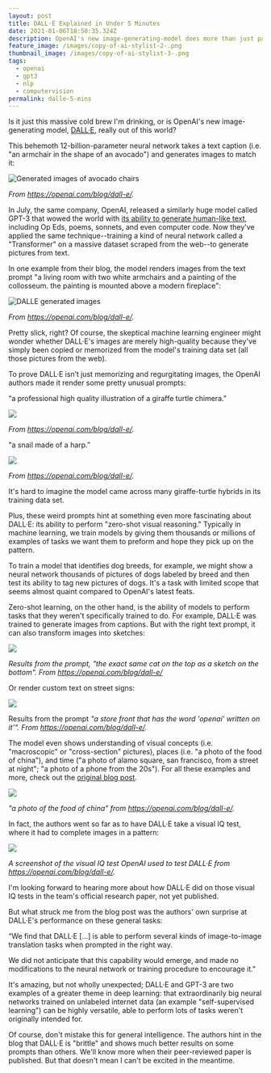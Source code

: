 ```yaml
---
layout: post
title: DALL·E Explained in Under 5 Minutes
date: 2021-01-06T18:50:35.324Z
description: OpenAI's new image-generating-model does more than just paint pictures
feature_image: /images/copy-of-ai-stylist-2-.png
thumbnail_image: /images/copy-of-ai-stylist-3-.png
tags:
  - openai
  - gpt3
  - nlp
  - computervision
permalink: dalle-5-mins
---
```

Is it just this massive cold brew I'm drinking, or is OpenAI's new image-generating model, [DALL·E](https://openai.com/blog/dall-e/), really out of this world?

This behemoth 12-billion-parameter neural network takes a text caption (i.e. "an armchair in the shape of an avocado") and generates images to match it:

![Generated images of avocado chairs](/images/screen-shot-2021-01-06-at-1.37.37-pm.png "Generated images of avocado chairs")

*From https://openai.com/blog/dall-e/.*

In July, the same company, OpenAI, released a similarly huge model called GPT-3 that wowed the world with [its ability to generate human-like text](https://daleonai.com/gpt3-explained-fast), including Op Eds, poems, sonnets, and even computer code. Now they've applied the same technique--training a kind of neural network called a "Transformer" on a massive dataset scraped from the web--to generate pictures from text.

In one example from their blog, the model renders images from the text prompt "a living room with two white armchairs and a painting of the collosseum. the painting is mounted above a modern fireplace":

![DALLE generated images](/images/screen-shot-2021-01-06-at-2.39.07-pm.png "DALLE generated images")

*From https://openai.com/blog/dall-e/.* 

Pretty slick, right? Of course, the skeptical machine learning engineer might wonder whether DALL·E's images are merely high-quality because they've simply been copied or memorized from the model's training data set (all those pictures from the web).

To prove DALL·E isn’t just memorizing and regurgitating images, the OpenAI authors made it render some pretty unusual prompts: 

“a professional high quality illustration of a giraffe turtle chimera."

![](/images/screen-shot-2021-01-06-at-1.39.04-pm.png)

*From https://openai.com/blog/dall-e/.* 



"a snail made of a harp.”

![](/images/screen-shot-2021-01-06-at-1.39.12-pm.png)

*From https://openai.com/blog/dall-e/.* 

It's hard to imagine the model came across many giraffe-turtle hybrids in its training data set.

Plus, these weird prompts hint at something even more fascinating about DALL·E: its ability to perform "zero-shot visual reasoning." Typically in machine learning, we train models by giving them thousands or millions of examples of tasks we want them to preform and hope they pick up on the pattern.

To train a model that identifies dog breeds, for example, we might show a neural network thousands of pictures of dogs labeled by breed and then test its ability to tag new pictures of dogs. It's a task with limited scope that seems almost quaint compared to OpenAI's latest feats.

Zero-shot learning, on the other hand, is the ability of models to perform tasks that they weren't specifically trained to do. For example, DALL·E was trained to generate images from captions. But with the right text prompt, it can also transform images into sketches:

![](/images/screen-shot-2021-01-06-at-1.41.02-pm.png)

*Results from the prompt, "the exact same cat on the top as a sketch on the bottom". From https://openai.com/blog/dall-e/*

Or render custom text on street signs:

![](/images/screen-shot-2021-01-06-at-2.51.53-pm.png)

Results from the prompt *"a store front that has the word 'openai' written on it'". From https://openai.com/blog/dall-e/.*

The model even shows understanding of visual concepts (i.e. "macroscopic" or "cross-section" pictures), places (i.e. "a photo of the food of china"), and time ("a photo of alamo square, san francisco, from a street at night"; "a photo of a phone from the 20s"). For all these examples and more, check out the [original blog post](https://openai.com/blog/dall-e/).

![](/images/screen-shot-2021-01-06-at-1.42.22-pm.png)

*"a photo of the food of china" from https://openai.com/blog/dall-e/.*

In fact, the authors went so far as to have DALL·E take a visual IQ test, where it had to complete images in a pattern:

![](/images/screen-shot-2021-01-06-at-3.05.50-pm.png)

*A screenshot of the visual IQ test OpenAI used to test DALL·E* *from https://openai.com/blog/dall-e/.*

I'm looking forward to hearing more about how DALL·E did on those visual IQ tests in the team's official research paper, not yet published.

But what struck me from the blog post was the authors' own surprise at DALL·E's performance on these general tasks:

“We find that DALL·E \[...] is able to perform several kinds of image-to-image translation tasks when prompted in the right way.

We did not anticipate that this capability would emerge, and made no modifications to the neural network or training procedure to encourage it."

It's amazing, but not wholly unexpected; DALL·E and GPT-3 are two examples of a greater theme in deep learning: that extraordinarily big neural networks trained on unlabeled internet data (an example "self-supervised learning") can be highly versatile, able to perform lots of tasks weren't originally intended for.

Of course, don't mistake this for general intelligence. The authors hint in the blog that DALL·E is "brittle" and shows much better results on some prompts than others. We'll know more when their peer-reviewed paper is published. But that doesn't mean I can't be excited in the meantime.